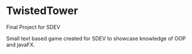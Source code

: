 # TwistedTower
Final Project for SDEV

Small text based game created for SDEV to showcase knowledge of OOP and javaFX.
